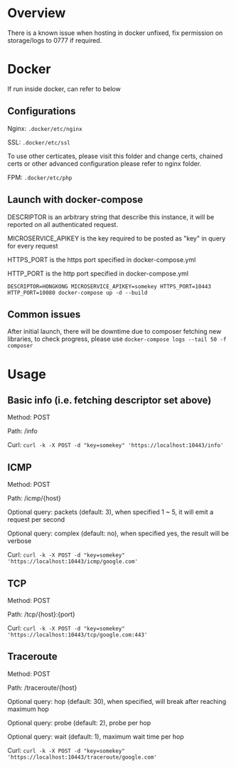 # Overview

There is a known issue when hosting in docker unfixed,
fix permission on storage/logs to 0777 if required.


# Docker
If run inside docker, can refer to below


Configurations
---
Nginx: `.docker/etc/nginx` 

SSL: `.docker/etc/ssl` 

To use other certicates, please visit this folder and change certs, chained certs or other advanced configuration please refer to nginx folder.

FPM: `.docker/etc/php` 



Launch with docker-compose 
---
DESCRIPTOR is an arbitrary string that describe this instance, it will be reported on all authenticated request.

MICROSERVICE_APIKEY is the key required to be posted as "key" in query for every request

HTTPS_PORT is the https port specified in docker-compose.yml  

HTTP_PORT is the http port specified in docker-compose.yml 


`DESCRIPTOR=HONGKONG MICROSERVICE_APIKEY=somekey HTTPS_PORT=10443 HTTP_PORT=10080 docker-compose up -d --build`

Common issues
---

After initial launch, there will be downtime due to composer fetching new libraries, to check progress, please use
`docker-compose logs --tail 50 -f composer`


# Usage

Basic info (i.e. fetching descriptor set above)
---
Method: POST

Path: /info

Curl: `curl -k -X POST -d "key=somekey" 'https://localhost:10443/info'`

ICMP
---
Method: POST

Path: /icmp/{host}

Optional query: packets (default: 3), when specified 1 ~ 5, it will emit a request per second

Optional query: complex (default: no), when specified yes, the result will be verbose

Curl: `curl -k -X POST -d "key=somekey" 'https://localhost:10443/icmp/google.com'`

TCP
---
Method: POST

Path: /tcp/{host}:{port}

Curl: `curl -k -X POST -d "key=somekey" 'https://localhost:10443/tcp/google.com:443'`


Traceroute
---
Method: POST

Path: /traceroute/{host}

Optional query: hop (default: 30), when specified, will break after reaching maximum hop

Optional query: probe (default: 2), probe per hop

Optional query: wait (default: 1), maximum wait time per hop


Curl: `curl -k -X POST -d "key=somekey" 'https://localhost:10443/traceroute/google.com'`
